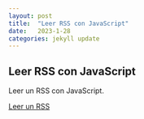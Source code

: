 ```yaml
---
layout: post
title:  "Leer RSS con JavaScript"
date:   2023-1-28
categories: jekyll update
---
```


## Leer RSS con JavaScript

Leer un RSS con JavaScript.

<a href="https://tripleyei.github.io/rss_reader/" target="_blank">Leer un RSS</a>

